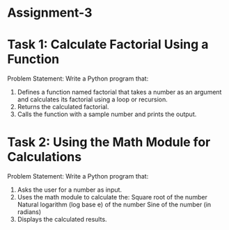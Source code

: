 # Assignment-3
# Task 1: Calculate Factorial Using a Function 
  Problem Statement: Write a Python program that:
  1.   Defines a function named factorial that takes a number as an argument and calculates its factorial using a loop or recursion.
  2.   Returns the calculated factorial.
  3.   Calls the function with a sample number and prints the output.

# Task 2: Using the Math Module for Calculations
  Problem Statement: Write a Python program that:
  1.   Asks the user for a number as input.
  2.   Uses the math module to calculate the:
  Square root of the number
  Natural logarithm (log base e) of the number
  Sine of the number (in radians)
  3.   Displays the calculated results.

